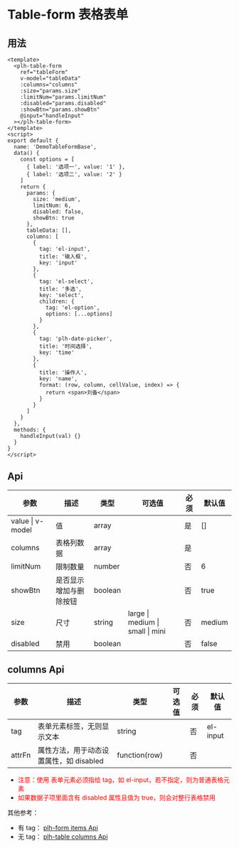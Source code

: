 # Table-form 表格表单

## 用法

<table-form-base></table-form-base>

```vue
<template>
  <plh-table-form
    ref="tableForm"
    v-model="tableData"
    :columns="columns"
    :size="params.size"
    :limitNum="params.limitNum"
    :disabled="params.disabled"
    :showBtn="params.showBtn"
    @input="handleInput"
  ></plh-table-form>
</template>
<script>
export default {
  name: 'DemoTableFormBase',
  data() {
    const options = [
      { label: '选项一', value: '1' },
      { label: '选项二', value: '2' }
    ]
    return {
      params: {
        size: 'medium',
        limitNum: 6,
        disabled: false,
        showBtn: true
      },
      tableData: [],
      columns: [
        {
          tag: 'el-input',
          title: '输入框',
          key: 'input'
        },
        {
          tag: 'el-select',
          title: '多选',
          key: 'select',
          children: {
            tag: 'el-option',
            options: [...options]
          }
        },
        {
          tag: 'plh-date-picker',
          title: '时间选择',
          key: 'time'
        },
        {
          title: '操作人',
          key: 'name',
          format: (row, column, cellValue, index) => {
            return <span>刘备</span>
          }
        }
      ]
    }
  },
  methods: {
    handleInput(val) {}
  }
}
</script>
```

## Api

| 参数             | 描述                   | 类型    | 可选值                           | 必须 | 默认值 |
| ---------------- | ---------------------- | ------- | -------------------------------- | ---- | ------ |
| value \| v-model | 值                     | array   |                                  | 是   | []     |
| columns          | 表格列数据             | array   |                                  | 是   |        |
| limitNum         | 限制数量               | number  |                                  | 否   | 6      |
| showBtn          | 是否显示增加与删除按钮 | boolean |                                  | 否   | true   |
| size             | 尺寸                   | string  | large \| medium \| small \| mini | 否   | medium |
| disabled         | 禁用                   | boolean |                                  | 否   | false  |

## columns Api

| 参数   | 描述                                    | 类型          | 可选值 | 必须 | 默认值   |
| ------ | --------------------------------------- | ------------- | ------ | ---- | -------- |
| tag    | 表单元素标签，无则显示文本              | string        |        | 否   | el-input |
| attrFn | 属性方法，用于动态设置属性，如 disabled | function(row) |        | 否   |          |

- <font color="red">注意：使用 表单元素必须指给 tag，如 el-input，若不指定，则为普通表格元素</font>
- <font color="red">如果数据子项里面含有 disabled 属性且值为 true，则会对整行表格禁用</font>

其他参考：

- 有 tag： [plh-form items Api](./form.html#items-api)
- 无 tag： [plh-table columns Api](./table.html#columns-api)
